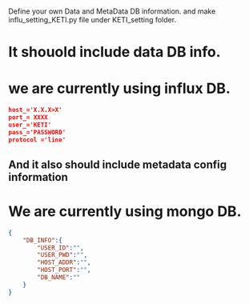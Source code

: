 ###
Define your own Data and MetaData DB information.
and make influ_setting_KETI.py file under KETI_setting folder.

# It shouold include data DB info.
# we are currently using influx DB.

```json
host_='X.X.X>X'
port_= XXXX
user_='KETI'
pass_='PASSWORD'
protocol ='line'
```

## And it also should include metadata config information
# We are currently using mongo DB.

```json
{
    "DB_INFO":{
        "USER_ID":"",
        "USER_PWD":"",
        "HOST_ADDR":"",
        "HOST_PORT":"",
        "DB_NAME":""
    }
}
```
